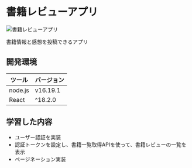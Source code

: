 # 書籍レビューアプリ

![書籍レビューアプリ](https://github.com/SaTtto-glitch/bookreview-app/assets/111780207/9c576b34-f133-4181-8a7e-571583bbfd05)


書籍情報と感想を投稿できるアプリ


## 開発環境

| ツール  | バージョン |
| ------------- | ------------- |
| node.js  | v16.19.1  |
| React  | ^18.2.0  |　


## 学習した内容
* ユーザー認証を実装
* 認証トークンを設定し、書籍一覧取得APIを使って、書籍レビューの一覧を表示
* ページネーション実装





